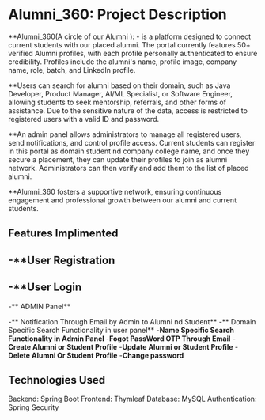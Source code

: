 # Alumni_360: Project Description
**Alumni_360(A circle of our Alumni ): -  is a platform designed to connect current students with our placed alumni. The portal currently  features  50+  verified Alumni  profiles, with each profile personally authenticated to ensure credibility. Profiles include the alumni's name, profile image, company name, role, batch, and LinkedIn profile.

**Users can search for alumni based on their domain, such as Java Developer, Product Manager, AI/ML Specialist, or Software Engineer, allowing students to seek mentorship, referrals, and other forms of assistance. Due to the sensitive nature of the data, access is restricted to registered users with a valid ID and password.

**An admin panel allows administrators to manage all registered users, send notifications, and control profile access. Current students can register in this portal as domain student nd company college name, and once they secure a placement, they can update their profiles to join as alumni network. Administrators can then verify and add them to the list of placed alumni.

**Alumni_360 fosters a supportive network, ensuring continuous engagement and professional growth between our alumni and current students.
## Features Implimented
-**User Registration
---
-**User Login
---
-** ADMIN Panel**

-** Notification Through Email by Admin to Alumni nd Student**
-** Domain Specific Search Functionality in user panel**
-**Name Specific Search Functionality in Admin Panel**
-**Fogot PassWord OTP Through Email**
-**Create Alumni or Student Profile**
-**Update Alumni or Student Profile**
-**Delete Alumni Or Student Profile**
-**Change password**

## Technologies Used
Backend: Spring Boot
Frontend: Thymleaf
Database: MySQL 
Authentication: Spring Security 
## 




